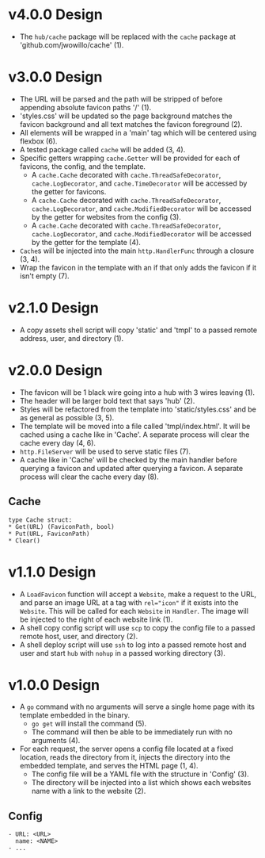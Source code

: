 # v4.0.0 Design

* The `hub/cache` package will be replaced with the `cache` package at
  'github.com/jwowillo/cache' (1).

# v3.0.0 Design

* The URL will be parsed and the path will be stripped of before appending
  absolute favicon paths '/' (1).
* 'styles.css' will be updated so the page background matches the favicon
  background and all text matches the favicon foreground (2).
* All elements will be wrapped in a 'main' tag which will be centered using
  flexbox (6).
* A tested package called `cache` will be added (3, 4).
* Specific getters wrapping `cache.Getter` will be provided for each of
  favicons, the config, and the template.
    - A `cache.Cache` decorated with `cache.ThreadSafeDecorator`,
      `cache.LogDecorator`, and `cache.TimeDecorator` will be accessed by the
      getter for favicons.
    - A `cache.Cache` decorated with `cache.ThreadSafeDecorator`,
      `cache.LogDecorator`, and `cache.ModifiedDecorator` will be accessed by
      the getter for websites from the config (3).
    - A `cache.Cache` decorated with `cache.ThreadSafeDecorator`,
      `cache.LogDecorator`, and `cache.ModifiedDecorator` will be accessed by
      the getter for the template (4).
* `Cache`s will be injected into the main `http.HandlerFunc` through a
  closure (3, 4).
* Wrap the favicon in the template with an if that only adds the favicon if it
  isn't empty (7).

# v2.1.0 Design

* A copy assets shell script will copy 'static' and 'tmpl' to a passed remote
  address, user, and directory (1).

# v2.0.0 Design

* The favicon will be 1 black wire going into a hub with 3 wires leaving (1).
* The header will be larger bold text that says 'hub' (2).
* Styles will be refactored from the template into 'static/styles.css' and be as
  general as possible (3, 5).
* The template will be moved into a file called 'tmpl/index.html'. It will be
  cached using a cache like in 'Cache'. A separate process will clear the cache
  every day (4, 6).
* `http.FileServer` will be used to serve static files (7).
* A cache like in 'Cache' will be checked by the main handler before querying a
  favicon and updated after querying a favicon. A separate process will clear
  the cache every day (8).

## Cache

```
type Cache struct:
* Get(URL) (FaviconPath, bool)
* Put(URL, FaviconPath)
* Clear()
```

# v1.1.0 Design

* A `LoadFavicon` function will accept a `Website`, make a request to the
  URL, and parse an image URL at a tag with `rel="icon"` if it exists into the
  `Website`. This will be called for each `Website` in `Handler`. The image will
  be injected to the right of each website link (1).
* A shell copy config script will use `scp` to copy the config file to a passed
  remote host, user, and directory (2).
* A shell deploy script will use `ssh` to log into a passed remote host and user
  and start `hub` with `nohup` in a passed working directory (3).

# v1.0.0 Design

* A `go` command with no arguments will serve a single home page with its
  template embedded in the binary.
    - `go get` will install the command (5).
    - The command will then be able to be immediately run with no arguments (4).
* For each request, the server opens a config file located at a fixed location,
  reads the directory from it, injects the directory into the embedded template,
  and serves the HTML page (1, 4).
    - The config file will be a YAML file with the structure in 'Config' (3).
    - The directory will be injected into a list which shows each websites name
      with a link to the website (2).

## Config

```
- URL: <URL>
  name: <NAME>
- ...
```
